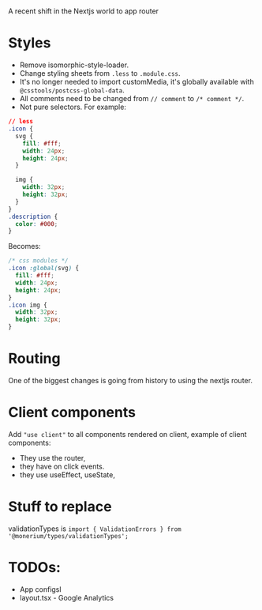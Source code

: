 #

A recent shift in the Nextjs world to app router

# Styles

- Remove isomorphic-style-loader.
- Change styling sheets from `.less` to `.module.css`.
- It's no longer needed to import customMedia, it's globally available with `@csstools/postcss-global-data`.
- All comments need to be changed from `// comment` to `/* comment */`.
- Not pure selectors. For example:

```css
// less
.icon {
  svg {
    fill: #fff;
    width: 24px;
    height: 24px;
  }

  img {
    width: 32px;
    height: 32px;
  }
}
.description {
  color: #000;
}
```

Becomes:

```css
/* css modules */
.icon :global(svg) {
  fill: #fff;
  width: 24px;
  height: 24px;
}
.icon img {
  width: 32px;
  height: 32px;
}
```

# Routing

One of the biggest changes is going from history to using the nextjs router.

# Client components

Add `"use client"` to all components rendered on client, example of client components:

- They use the router,
- they have on click events.
- they use useEffect, useState,

# Stuff to replace

validationTypes is `import { ValidationErrors } from '@monerium/types/validationTypes';`

# TODOs:

- App configsl
- layout.tsx - Google Analytics
